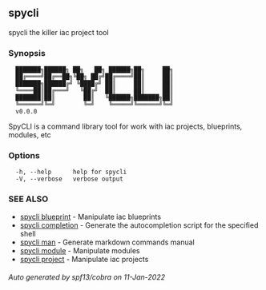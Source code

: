 ## spycli

spycli the killer iac project tool

### Synopsis


```
  ███████╗██████╗ ██╗   ██╗ ██████╗██╗     ██╗
  ██╔════╝██╔══██╗╚██╗ ██╔╝██╔════╝██║     ██║
  ███████╗██████╔╝ ╚████╔╝ ██║     ██║     ██║
  ╚════██║██╔═══╝   ╚██╔╝  ██║     ██║     ██║
  ███████║██║        ██║   ╚██████╗███████╗██║
  ╚══════╝╚═╝        ╚═╝    ╚═════╝╚══════╝╚═╝												
  v0.0.0
```
SpyCLI is a command library tool for work with iac
projects, blueprints, modules, etc

### Options

```
  -h, --help      help for spycli
  -V, --verbose   verbose output
```

### SEE ALSO

* [spycli blueprint](spycli_blueprint.md)	 - Manipulate iac blueprints
* [spycli completion](spycli_completion.md)	 - Generate the autocompletion script for the specified shell
* [spycli man](spycli_man.md)	 - Generate markdown commands manual
* [spycli module](spycli_module.md)	 - Manipulate modules
* [spycli project](spycli_project.md)	 - Manipulate iac projects

###### Auto generated by spf13/cobra on 11-Jan-2022
